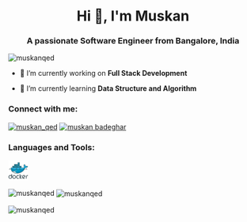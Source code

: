<h1 align="center">Hi 👋, I'm Muskan</h1>
<h3 align="center">A passionate Software Engineer from Bangalore, India</h3>

<p align="left"> <img src="https://komarev.com/ghpvc/?username=muskanqed&label=Profile%20views&color=0e75b6&style=flat" alt="muskanqed" /> </p>

- 🔭 I’m currently working on **Full Stack Development**

- 🌱 I’m currently learning **Data Structure and Algorithm**

<h3 align="left">Connect with me:</h3>
<p align="left">
<a href="https://twitter.com/muskan_qed" target="blank"><img align="center" src="https://raw.githubusercontent.com/rahuldkjain/github-profile-readme-generator/master/src/images/icons/Social/twitter.svg" alt="muskan_qed" height="30" width="40" /></a>
<a href="https://linkedin.com/in/muskan badeghar" target="blank"><img align="center" src="https://raw.githubusercontent.com/rahuldkjain/github-profile-readme-generator/master/src/images/icons/Social/linked-in-alt.svg" alt="muskan badeghar" height="30" width="40" /></a>
</p>

<h3 align="left">Languages and Tools:</h3>
<p align="left"> <a href="https://www.docker.com/" target="_blank" rel="noreferrer"> <img src="https://raw.githubusercontent.com/devicons/devicon/master/icons/docker/docker-original-wordmark.svg" alt="docker" width="40" height="40"/> </a> </p>

<p><img align="left" src="https://github-readme-stats.vercel.app/api/top-langs?username=muskanqed&show_icons=true&locale=en&layout=compact" alt="muskanqed" /></p>

<p>&nbsp;<img align="center" src="https://github-readme-stats.vercel.app/api?username=muskanqed&show_icons=true&locale=en" alt="muskanqed" /></p>

<p><img align="center" src="https://github-readme-streak-stats.herokuapp.com/?user=muskanqed&" alt="muskanqed" /></p>